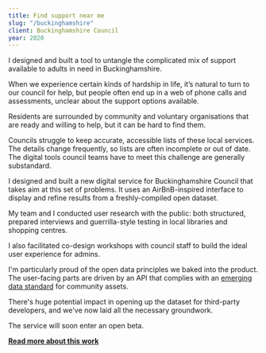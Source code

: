 ```yaml
---
title: Find support near me
slug: "/buckinghamshire"
client: Buckinghamshire Council
year: 2020
---
```


I designed and built a tool to untangle the complicated mix of support available to adults in need in Buckinghamshire.

When we experience certain kinds of hardship in life, it’s natural to turn to our council for help, but people often end up in a web of phone calls and assessments, unclear about the support options available.

Residents are surrounded by community and voluntary organisations that are ready and willing to help, but it can be hard to find them. 

Councils struggle to keep accurate, accessible lists of these local services. The details change frequently, so lists are often incomplete or out of date. The digital tools council teams have to meet this challenge are generally substandard.

I designed and built a new digital service for Buckinghamshire Council that takes aim at this set of problems. It uses an AirBnB-inspired interface to display and refine results from a freshly-compiled open dataset.

My team and I conducted user research with the public: both structured, prepared interviews and guerrilla-style testing in local libraries and shopping centres.

I also facilitated co-design workshops with council staff to build the ideal user experience for admins.

I'm particularly proud of the open data principles we baked into the product. The user-facing parts are driven by an API that complies with an [emerging data standard](https://openreferral.org/) for community assets.

There's huge potential impact in opening up the dataset for third-party developers, and we've now laid all the necessary groundwork.

The service will soon enter an open beta.

**[Read more about this work](https://blog.wearefuturegov.com/helping-citizens-find-support-649d232da914)**